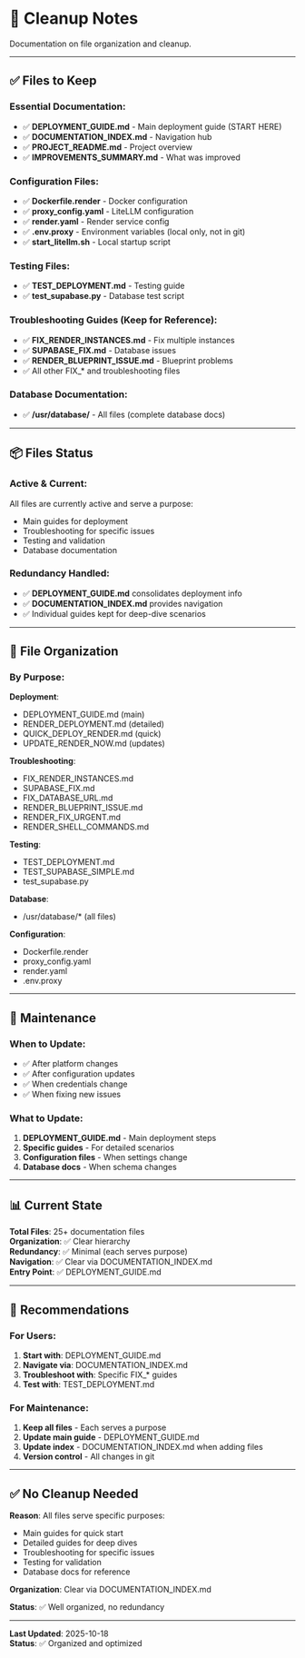 # 🧹 Cleanup Notes

Documentation on file organization and cleanup.

---

## ✅ Files to Keep

### **Essential Documentation**:
- ✅ **DEPLOYMENT_GUIDE.md** - Main deployment guide (START HERE)
- ✅ **DOCUMENTATION_INDEX.md** - Navigation hub
- ✅ **PROJECT_README.md** - Project overview
- ✅ **IMPROVEMENTS_SUMMARY.md** - What was improved

### **Configuration Files**:
- ✅ **Dockerfile.render** - Docker configuration
- ✅ **proxy_config.yaml** - LiteLLM configuration
- ✅ **render.yaml** - Render service config
- ✅ **.env.proxy** - Environment variables (local only, not in git)
- ✅ **start_litellm.sh** - Local startup script

### **Testing Files**:
- ✅ **TEST_DEPLOYMENT.md** - Testing guide
- ✅ **test_supabase.py** - Database test script

### **Troubleshooting Guides** (Keep for Reference):
- ✅ **FIX_RENDER_INSTANCES.md** - Fix multiple instances
- ✅ **SUPABASE_FIX.md** - Database issues
- ✅ **RENDER_BLUEPRINT_ISSUE.md** - Blueprint problems
- ✅ All other FIX_* and troubleshooting files

### **Database Documentation**:
- ✅ **/usr/database/** - All files (complete database docs)

---

## 📦 Files Status

### **Active & Current**:
All files are currently active and serve a purpose:
- Main guides for deployment
- Troubleshooting for specific issues
- Testing and validation
- Database documentation

### **Redundancy Handled**:
- ✅ **DEPLOYMENT_GUIDE.md** consolidates deployment info
- ✅ **DOCUMENTATION_INDEX.md** provides navigation
- ✅ Individual guides kept for deep-dive scenarios

---

## 🎯 File Organization

### **By Purpose**:

**Deployment**:
- DEPLOYMENT_GUIDE.md (main)
- RENDER_DEPLOYMENT.md (detailed)
- QUICK_DEPLOY_RENDER.md (quick)
- UPDATE_RENDER_NOW.md (updates)

**Troubleshooting**:
- FIX_RENDER_INSTANCES.md
- SUPABASE_FIX.md
- FIX_DATABASE_URL.md
- RENDER_BLUEPRINT_ISSUE.md
- RENDER_FIX_URGENT.md
- RENDER_SHELL_COMMANDS.md

**Testing**:
- TEST_DEPLOYMENT.md
- TEST_SUPABASE_SIMPLE.md
- test_supabase.py

**Database**:
- /usr/database/* (all files)

**Configuration**:
- Dockerfile.render
- proxy_config.yaml
- render.yaml
- .env.proxy

---

## 🔄 Maintenance

### **When to Update**:
- ✅ After platform changes
- ✅ After configuration updates
- ✅ When credentials change
- ✅ When fixing new issues

### **What to Update**:
1. **DEPLOYMENT_GUIDE.md** - Main deployment steps
2. **Specific guides** - For detailed scenarios
3. **Configuration files** - When settings change
4. **Database docs** - When schema changes

---

## 📊 Current State

**Total Files**: 25+ documentation files  
**Organization**: ✅ Clear hierarchy  
**Redundancy**: ✅ Minimal (each serves purpose)  
**Navigation**: ✅ Clear via DOCUMENTATION_INDEX.md  
**Entry Point**: ✅ DEPLOYMENT_GUIDE.md  

---

## 🎯 Recommendations

### **For Users**:
1. **Start with**: DEPLOYMENT_GUIDE.md
2. **Navigate via**: DOCUMENTATION_INDEX.md
3. **Troubleshoot with**: Specific FIX_* guides
4. **Test with**: TEST_DEPLOYMENT.md

### **For Maintenance**:
1. **Keep all files** - Each serves a purpose
2. **Update main guide** - DEPLOYMENT_GUIDE.md
3. **Update index** - DOCUMENTATION_INDEX.md when adding files
4. **Version control** - All changes in git

---

## ✅ No Cleanup Needed

**Reason**: All files serve specific purposes:
- Main guides for quick start
- Detailed guides for deep dives
- Troubleshooting for specific issues
- Testing for validation
- Database docs for reference

**Organization**: Clear via DOCUMENTATION_INDEX.md

**Status**: ✅ Well organized, no redundancy

---

**Last Updated**: 2025-10-18  
**Status**: ✅ Organized and optimized
